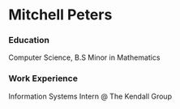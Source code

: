 # Mitchell Peters


### Education
Computer Science, B.S
Minor in Mathematics

### Work Experience
Information Systems Intern @ The Kendall Group
